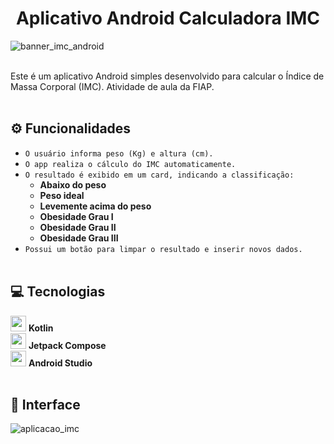 <h1 align="center">Aplicativo Android Calculadora IMC</h1>

![banner_imc_android](https://github.com/user-attachments/assets/c0699299-cc68-422e-8a7a-6a11651710c6)<br><br>

Este é um aplicativo Android simples desenvolvido para calcular o Índice de Massa Corporal (IMC). Atividade de aula da FIAP.<br><br>

## :gear: Funcionalidades
- `O usuário informa peso (Kg) e altura (cm).`
- `O app realiza o cálculo do IMC automaticamente.`
- `O resultado é exibido em um card, indicando a classificação:`
  - **Abaixo do peso**
  - **Peso ideal**
  - **Levemente acima do peso**
  - **Obesidade Grau I**
  - **Obesidade Grau II**
  - **Obesidade Grau III**
- `Possui um botão para limpar o resultado e inserir novos dados.`<br><br>

## :computer: Tecnologias
<img width="25" height="25" src="https://cdn.jsdelivr.net/gh/devicons/devicon@latest/icons/kotlin/kotlin-original.svg" /> **Kotlin**<br>
<img width="25" height="25" src="https://cdn.jsdelivr.net/gh/devicons/devicon@latest/icons/jetpackcompose/jetpackcompose-original.svg" /> **Jetpack Compose**<br>
<img width="25" height="25" src="https://cdn.jsdelivr.net/gh/devicons/devicon@latest/icons/androidstudio/androidstudio-original.svg" /> **Android Studio**<br><br>

## :iphone: Interface
![aplicacao_imc](https://github.com/user-attachments/assets/8f9003ea-c074-4bad-8524-93997ecff869)
